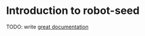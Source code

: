 # Introduction to robot-seed

TODO: write [great documentation](http://jacobian.org/writing/what-to-write/)
